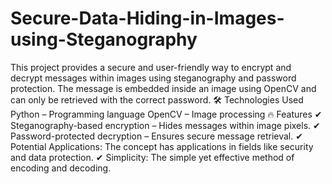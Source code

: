 # Secure-Data-Hiding-in-Images-using-Steganography
This project provides a secure and user-friendly way to encrypt and decrypt messages within images using steganography and password protection. The message is embedded inside an image using OpenCV and can only be retrieved with the correct password.
🛠️ Technologies Used
Python – Programming language
OpenCV – Image processing
🔥 Features
✔ Steganography-based encryption – Hides messages within image pixels.
✔ Password-protected decryption – Ensures secure message retrieval.
✔ Potential Applications: The concept has applications in fields like security and data protection.
✔ Simplicity: The simple yet effective method of encoding and decoding.
